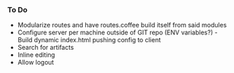 ### To Do

- Modularize routes and have routes.coffee build itself from said modules
- Configure server per machine outside of GIT repo (ENV variables?) - Build dynamic index.html pushing config to client
- Search for artifacts
- Inline editing
- Allow logout